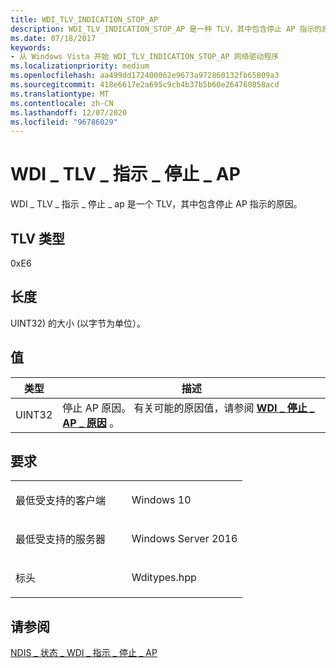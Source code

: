 ```yaml
---
title: WDI_TLV_INDICATION_STOP_AP
description: WDI_TLV_INDICATION_STOP_AP 是一种 TLV，其中包含停止 AP 指示的原因。
ms.date: 07/18/2017
keywords:
- 从 Windows Vista 开始 WDI_TLV_INDICATION_STOP_AP 网络驱动程序
ms.localizationpriority: medium
ms.openlocfilehash: aa499dd172400062e9673a972860132fb65809a3
ms.sourcegitcommit: 418e6617e2a695c9cb4b37b5b60e264760858acd
ms.translationtype: MT
ms.contentlocale: zh-CN
ms.lasthandoff: 12/07/2020
ms.locfileid: "96786029"
---
```

# <a name="wdi_tlv_indication_stop_ap"></a>WDI \_ TLV \_ 指示 \_ 停止 \_ AP


WDI \_ TLV \_ 指示 \_ 停止 \_ ap 是一个 TLV，其中包含停止 AP 指示的原因。

## <a name="tlv-type"></a>TLV 类型


0xE6

## <a name="length"></a>长度


UINT32) 的大小 (以字节为单位）。

## <a name="values"></a>值


| 类型   | 描述                                                                                                  |
|--------|--------------------------------------------------------------------------------------------------------------|
| UINT32 | 停止 AP 原因。 有关可能的原因值，请参阅 [**WDI \_ 停止 \_ AP \_ 原因**](/windows-hardware/drivers/ddi/wditypes/ne-wditypes-_wdi_stop_ap_reason) 。 |

 

<a name="requirements"></a>要求
------------

<table>
<colgroup>
<col width="50%" />
<col width="50%" />
</colgroup>
<tbody>
<tr class="odd">
<td><p>最低受支持的客户端</p></td>
<td><p>Windows 10</p></td>
</tr>
<tr class="even">
<td><p>最低受支持的服务器</p></td>
<td><p>Windows Server 2016</p></td>
</tr>
<tr class="odd">
<td><p>标头</p></td>
<td>Wditypes.hpp</td>
</tr>
</tbody>
</table>

## <a name="see-also"></a>请参阅


[NDIS \_ 状态 \_ WDI \_ 指示 \_ 停止 \_ AP](./ndis-status-wdi-indication-stop-ap.md)

 

